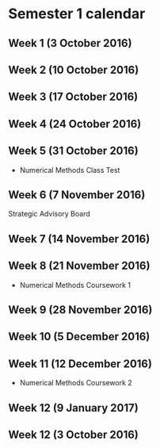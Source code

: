 # Semester 1 calendar

## Week 1 (3 October 2016)


## Week 2 (10 October 2016)


## Week 3 (17 October 2016)


## Week 4 (24 October 2016)


## Week 5 (31 October 2016)

* Numerical Methods Class Test

## Week 6 (7 November 2016)

Strategic Advisory Board

## Week 7 (14 November 2016)


## Week 8 (21 November 2016)

* Numerical Methods Coursework 1

## Week 9 (28 November 2016)


## Week 10 (5 December 2016)


## Week 11 (12 December 2016)

* Numerical Methods Coursework 2

## Week 12 (9 January 2017)


## Week 12 (3 October 2016)
